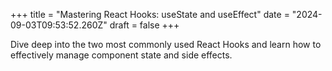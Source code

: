 +++
title = "Mastering React Hooks: useState and useEffect"
date = "2024-09-03T09:53:52.260Z"
draft = false
+++

  Dive deep into the two most commonly used React Hooks and learn how to effectively manage component state and side effects.
        